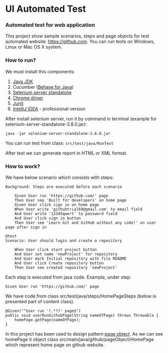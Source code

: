 # UI Automated Test

### Automated test for web application
This project show sample scenarios, steps and page objects for test automated 
website: https://github.com. You can run 
tests on Windows, Linux or Mac OS X system.


### How to run?
We must install this components:
1. [Java JDK](http://www.oracle.com/technetwork/java/javase/downloads/jdk8-downloads-2133151.html)
2. Cucumber ([Behave for Java](https://cucumber.io)) 
3. [Selenium server standalone](http://www.seleniumhq.org/download/) 
4. [Chrome driver](https://chromedriver.storage.googleapis.com/index.html?path=2.33/)
5. [Junit](http://junit.org/junit4/)
6. [IntelliJ IDEA](https://www.jetbrains.com/idea/) - professional 
version

After install selenium server, run it by command in terminal (example for 
selenium-server-standalone-3.8.0.jar):

``
java -jar selenium-server-standalone-3.8.0.jar
``

You can run test from class: 
``
src/test/java/RunTest
``


After test we can generate report in HTML or XML format.

### How to work?
We have below scenario which consists with steps: 
  
    Background: Steps are executed before each scenario
    
        Given User run 'https://github.com/' page
        Then User see 'Built for developers' on home page
        Given User click sign in on home page
        When User write 'githubtrial69@gmail.com' to email field
        And User write '12345qwert' to password field
        And User click sign in button
        Then User see 'Learn Git and GitHub without any code!' on user page after sign in

    @test
    Scenario: User should login and create a repository
    
        When User click start project button
        And User set name 'newProject' for repository
        And User mark Initial repository with file README
        And User click Create repository button
        Then User see created repository 'newProject'

Each step is executed from java code. Example, under step:

    Given User run 'https://github.com/' page
    
We have code from class src/test/java/steps/HomePageSteps (below is presented part of content class).

    @Given("^User run '(.*?)' page$")
    public void userRunGithubPage(String nameOfPage) throws Throwable {
        homePage.getPage(nameOfPage);
    }

In this project has been used to design pattern [page object](https://martinfowler.com/bliki/PageObject.html).
As we can see homePage it object class src/main/java/github/pageObject/HomePage which represent home page 
on github website.      
